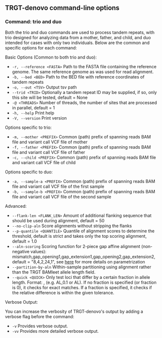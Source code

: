 ## TRGT-denovo command-line options

### Command: trio and duo

Both the trio and duo commands are used to process tandem repeats, with trio designed for analyzing data from a mother, father, and child, and duo intended for cases with only two individuals. Below are the common and specific options for each command:

Basic Options (Common to both trio and duo):
- `-r, --reference <FASTA>` Path to the FASTA file containing the reference genome. The same reference genome as was used for read alignment.
- `-b, --bed <BED>` Path to the BED file with reference coordinates of tandem repeats
- `-o, --out <TSV>` Output tsv path
- `--trid <TRID>` Optionally a tandem repeat ID may be supplied, if so, only this site will be tested, default = None
- `-@ <THREADS>` Number of threads, the number of sites that are processed in parallel, default = 1
- `-h, --help` Print help
- `-V, --version` Print version

Options specific to trio:
- `-m, --mother <PREFIX>` Common (path) prefix of spanning reads BAM file and variant call VCF file of mother
- `-f, --father <PREFIX>` Common (path) prefix of spanning reads BAM file and variant call VCF file of father
- `-c, --child <PREFIX>` Common (path) prefix of spanning reads BAM file and variant call VCF file of child

Options specific to duo:
- `-a, --sample-a <PREFIX>`  Common (path) prefix of spanning reads BAM file and variant call VCF file of the first sample
- `-b, --sample-b <PREFIX>`  Common (path) prefix of spanning reads BAM file and variant call VCF file of the second sample

Advanced:
- `--flank-len <FLANK_LEN>` Amount of additional flanking sequence that should be used during alignment, default = 50
- `--no-clip-aln` Score alignments without stripping the flanks
- `--p-quantile <QUANTILE>` Quantile of alignment scores to determine the threshold, default is strict and takes only the top scoring alignment, default = 1.0
- `--aln-scoring` Scoring function for 2-piece gap affine alignment (non-negative values): mismatch,gap_opening1,gap_extension1,gap_opening2,gap_extension2, default = "8,4,2,24,1", see [here](https://github.com/smarco/WFA2-lib/) for more details on parametrization
- `--partition-by-aln` Within-sample partitioning using alignment rather than the TRGT BAMleet allele length field.
- `--quick <QUICK>` Only test loci that differ by a certain fraction in allele length. Format: <field>,<fraction> (e.g. AL,0.1 or AL). If no fraction is specified (or fraction is 0), it checks for exact matches. If a fraction is specified, it checks if the relative difference is within the given tolerance.

Verbose Output:

You can increase the verbosity of TRGT-denovo's output by adding a verbose flag before the command:
- `-v` Provides verbose output.
- `-vv` Provides more detailed verbose output.